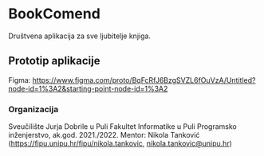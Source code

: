 # BookComend

Društvena aplikacija za sve ljubitelje knjiga.

## Prototip aplikacije

Figma: https://www.figma.com/proto/BqFcRfJ6BzgSVZL6fOuVzA/Untitled?node-id=1%3A2&starting-point-node-id=1%3A2

### Organizacija

Sveučilište Jurja Dobrile u Puli
Fakultet Informatike u Puli
Programsko inženjerstvo, ak.god. 2021./2022.
Mentor: Nikola Tanković (https://fipu.unipu.hr/fipu/nikola.tankovic, nikola.tankovic@unipu.hr)
